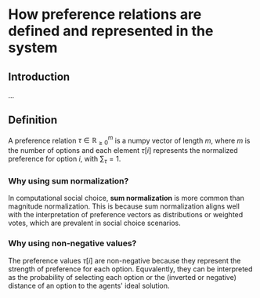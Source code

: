 # How preference relations are defined and represented in the system

## Introduction

...

## Definition

A preference relation $\tau\in\mathbb{R}_{\geq 0}^m$ is a numpy vector of length $m$, 
where $m$ is the number of options and each element $\tau[i]$ represents the normalized preference for option $i$,
with $\sum_{\tau}=1$.

### Why using sum normalization?

In computational social choice, **sum normalization** is more common than magnitude normalization. 
This is because sum normalization aligns well with the interpretation of preference vectors as distributions 
or weighted votes, which are prevalent in social choice scenarios.

### Why using non-negative values?

The preference values $\tau[i]$ are non-negative because they represent the strength of preference for each option.
Equvalently, they can be interpreted as the probability of selecting each option 
or the (inverted or negative) distance of an option to the agents' ideal solution.